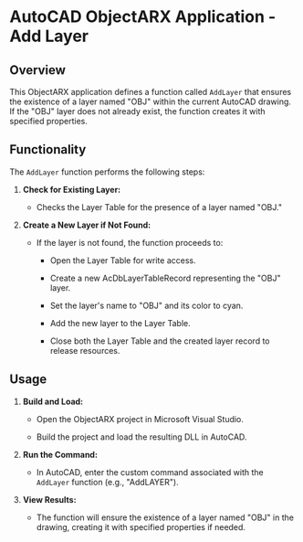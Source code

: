 # AutoCAD ObjectARX Application - Add Layer
 
## Overview
 
This ObjectARX application defines a function called `AddLayer` that ensures the existence of a layer named "OBJ" within the current AutoCAD drawing. If the "OBJ" layer does not already exist, the function creates it with specified properties.
 
## Functionality
 
The `AddLayer` function performs the following steps:
 
1. **Check for Existing Layer:**

   - Checks the Layer Table for the presence of a layer named "OBJ."
 
2. **Create a New Layer if Not Found:**

   - If the layer is not found, the function proceeds to:

     - Open the Layer Table for write access.

     - Create a new AcDbLayerTableRecord representing the "OBJ" layer.

     - Set the layer's name to "OBJ" and its color to cyan.

     - Add the new layer to the Layer Table.

     - Close both the Layer Table and the created layer record to release resources.
 
## Usage
 
1. **Build and Load:**

   - Open the ObjectARX project in Microsoft Visual Studio.

   - Build the project and load the resulting DLL in AutoCAD.
 
2. **Run the Command:**

   - In AutoCAD, enter the custom command associated with the `AddLayer` function (e.g., "AddLAYER").
 
3. **View Results:**

   - The function will ensure the existence of a layer named "OBJ" in the drawing, creating it with specified properties if needed.

